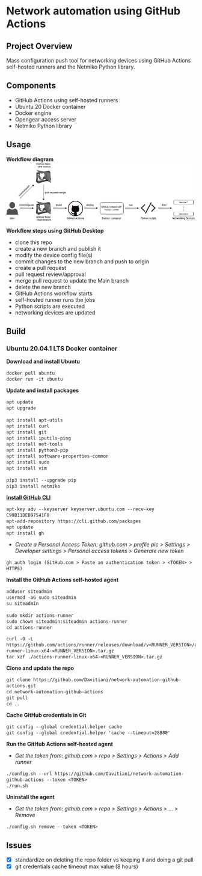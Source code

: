 # Network automation using GitHub Actions


## Project Overview
Mass configuration push tool for networking devices using GitHub Actions self-hosted runners and the Netmiko Python library.


## Components
- GitHub Actions using self-hosted runners
- Ubuntu 20 Docker container
- Docker engine
- Opengear access server
- Netmiko Python library


## Usage
**Workflow diagram**
![](/diagram-network-automation-github-actions.png)

**Workflow steps using GitHub Desktop**  
- clone this repo
- create a new branch and publish it
- modify the device config file(s)
- commit changes to the new branch and push to origin
- create a pull request
- pull request review/approval
- merge pull request to update the Main branch
- delete the new branch
- GitHub Actions workflow starts
- self-hosted runner runs the jobs
- Python scripts are executed
- networking devices are updated


## Build
### Ubuntu 20.04.1 LTS Docker container
**Download and install Ubuntu**
```
docker pull ubuntu
docker run -it ubuntu
```
**Update and install packages**
```
apt update
apt upgrade

apt install apt-utils
apt install curl 
apt install git  
apt install iputils-ping  
apt install net-tools
apt install python3-pip
apt install software-properties-common
apt install sudo
apt install vim

pip3 install --upgrade pip
pip3 install netmiko
```

**[Install GitHub CLI](https://github.com/cli/cli/blob/trunk/docs/install_linux.md)**
```
apt-key adv --keyserver keyserver.ubuntu.com --recv-key C99B11DEB97541F0
apt-add-repository https://cli.github.com/packages
apt update
apt install gh
```
- *Create a Personal Access Token: github.com > profile pic > Settings > Developer settings > Personal access tokens > Generate new token*  
```
gh auth login (GitHub.com > Paste an authentication token > <TOKEN> > HTTPS)
```

**Install the GitHub Actions self-hosted agent**
```
adduser siteadmin
usermod -aG sudo siteadmin
su siteadmin

sudo mkdir actions-runner
sudo chown siteadmin:siteadmin actions-runner
cd actions-runner
```
```
curl -O -L https://github.com/actions/runner/releases/download/v<RUNNER_VERSION>/actions-runner-linux-x64-<RUNNER_VERSION>.tar.gz
tar xzf ./actions-runner-linux-x64-<RUNNER_VERSION>.tar.gz
```

**Clone and update the repo**
```
git clone https://github.com/Davitiani/network-automation-github-actions.git
cd network-automation-github-actions
git pull
cd ..
```

**Cache GitHub credentials in Git**  
```
git config --global credential.helper cache
git config --global credential.helper 'cache --timeout=28800'
```

**Run the GitHub Actions self-hosted agent**  
- *Get the token from: github.com > repo > Settings > Actions > Add runner*  
```
./config.sh --url https://github.com/Davitiani/network-automation-github-actions --token <TOKEN>
./run.sh
```

**Uninstall the agent**  
- *Get the token from: github.com > repo > Settings > Actions > ... > Remove*
```
./config.sh remove --token <TOKEN>
```


## Issues
- [x] standardize on deleting the repo folder vs keeping it and doing a git pull  
- [x] git credentials cache timeout max value (8 hours)
